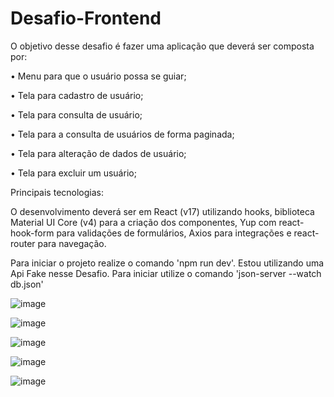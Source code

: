 # Desafio-Frontend

O objetivo desse desafio é fazer uma aplicação que deverá ser composta por:

• Menu para que o usuário possa se guiar; 

• Tela para cadastro de usuário;

• Tela para consulta de usuário;

• Tela para a consulta de usuários de forma paginada;

• Tela para alteração de dados de usuário;

• Tela para excluir um usuário;


Principais tecnologias: 

O desenvolvimento deverá ser em React
(v17) utilizando hooks, biblioteca Material UI Core (v4) para a criação dos componentes, Yup
com react-hook-form para validações de formulários, Axios para integrações e react-router
para navegação.

Para iniciar o projeto realize o comando 'npm run dev'.
Estou utilizando uma Api Fake nesse Desafio. Para iniciar utilize o comando 'json-server --watch db.json'


![image](https://github.com/adailtonygor/Desafio-Frontend/assets/105685493/403291f3-55e8-4e8c-8f8c-51933a4210e2)



![image](https://github.com/adailtonygor/Desafio-Frontend/assets/105685493/00b10319-6d7f-4b7e-8032-6385ae49e914)


![image](https://github.com/adailtonygor/Desafio-Frontend/assets/105685493/65031696-232d-4268-8767-4e37c50a7a4c)

![image](https://github.com/adailtonygor/Desafio-Frontend/assets/105685493/6dc2f3de-094b-4c7a-a76c-15d366e0b8b5)



![image](https://github.com/adailtonygor/Desafio-Frontend/assets/105685493/feac1d2b-a1d2-4452-a664-e61e1d01fa01)


